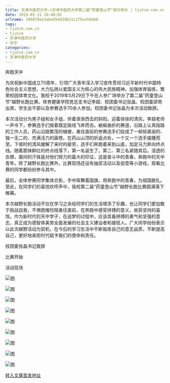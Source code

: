 ```yaml
---
title: 天津中医药大学->天津中医药大学第二届“药童登山节”成功举办 | tjutcm.com.cn
date: 2019-05-31 10:40:01
urlname: 198878ee3abed54d38811c2f9ce59a66
tags: 
- tjutcm.com.cn
- tjutcm
- 天津中医药大学
- 天中
categories:
- tjutcm.com.cn
- 天津中医药大学
---
```



奔跑天中

为庆祝新中国成立70周年，引领广大青年深入学习宣传贯彻习近平新时代中国特色社会主义思想，大力弘扬以爱国主义为核心的伟大民族精神，加强体育锻炼，繁荣校园体育文化。我校于2019年5月29日下午在人参广场举办了第二届“药童登山节”越野长跑比赛。体育健康学院党总支书记李超、校团委书记张晶、校团委邵奇出席，学生会干部以及参赛选手70余人参加。校团委书记张晶为本次活动致辞。

本次活动分为男子组和女子组，伴着渐渐西去的斜阳，迎着徐徐的清风，李超老师一声令下，参赛选手们按着既定路线飞奔而去。蜿蜒曲折的赛道，沿路上认真指路的工作人员，药山沿路繁茂的植被，勇往直前的参赛选手们绘成了一帧帧美丽的、独一无二的、充满活力的画卷。在药山山顶的折返点处，一个又一个选手接踵而至。下坡时的清风缓解了来时的疲劳，选手们奔跑着来到山底，加足马力奔向终点线。随着那抹鲜红的终点线落下，第一名诞生了。第二、第三名紧随其后。湿透的衣襟，眉间的汗珠是对他们努力的最大的印证，这是奋斗中的青春，奔跑中的天中青年。除了越野长跑比赛外，比赛现场还设有抽奖活动以及投壶等小游戏，观看比赛的同学都纷纷参与其中。

最后，全体参赛同学集体合影，手中挥舞着国旗，用奔跑中的青春，为祖国献礼。至此，在同学们的喜悦欢呼声中，我校第二届“药童登山节”越野长跑比赛圆满落下帷幕。

本次越野长跑活动不仅在学习之余给同学们的生活增添了乐趣，也让同学们更加敢于挑战自我，不惧困难险阻勇往直前，在奔跑中感受拼搏的意义，收获坚持的喜悦。作为新时代的天中学子，在追梦的过程中，应该具备拼搏的勇气和坚强的意志，真正成为德智体美劳全面发展的社会主义建设者和接班人。广大同学纷纷表示以此次越野活动为契机，在今后的学习生活中不断锻炼自己的意志品质，不断提高自己，更好地承担时代赋予我们的使命和责任。

校团委张晶书记致辞

比赛开始

活动现场



![图](http://news13.tjutcm.edu.cn/__local/9/8F/6C/11D2F9446546472E1D70B2C7AF7_344C2501_18A39.jpg)

![图](http://news13.tjutcm.edu.cn/__local/2/EC/68/BC025513B932871E95497969BA0_BBC5D763_12A52.jpg)

![图](http://news13.tjutcm.edu.cn/__local/6/8D/02/F9EB161B48647D3C633AFE8FA54_E0080B57_2187D.jpg)

![图](http://news13.tjutcm.edu.cn/__local/C/27/64/C49D69F5ADC8532B324C2B54F32_71EF7CE2_1A26F.jpg)

![图](http://news13.tjutcm.edu.cn/__local/7/1F/55/FF73557E3097DAD3330E54B0737_1FE9F69F_1D3C9.jpg)

![图](http://news13.tjutcm.edu.cn/__local/9/8F/13/EC1994B744162552060BC28C6FB_D26D7858_2757D.jpg)

![图](http://news13.tjutcm.edu.cn/__local/8/58/11/02C05891CC21F4C29C1C45C5FEF_D7507E2B_1D664.jpg)

![图](http://news13.tjutcm.edu.cn/__local/4/AE/1F/01FC685F1247DC3CBF720E37D78_4B6EF55E_1AF0F.jpg)

![图](http://news13.tjutcm.edu.cn/__local/D/8C/E4/B8CF81C8D476FAC9B59BBABCB22_72C65CFD_167F8.jpg)

[转入文章首发地址](http://news13.tjutcm.edu.cn/info/1526/13226.htm)